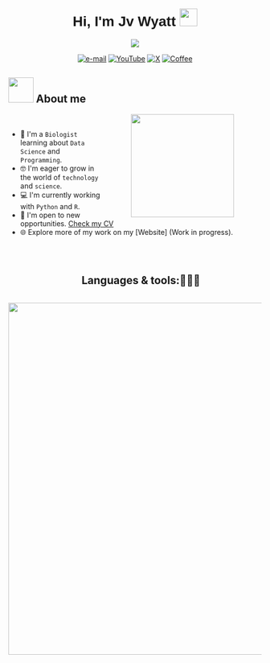 <h1 align="center" style="font-family: Arial;">
  Hi, I'm Jv Wyatt <img src="https://images.emojiterra.com/google/noto-emoji/animated-emoji/1f44b-1f3fc.gif" width="35">
</h1>
<p align="center">
  <a href="https://github.com/JvWyatt">
    <img src="https://readme-typing-svg.herokuapp.com?font=Arial&color=%23C8BE25&size=25&center=true&vCenter=true&width=600&height=100&lines=The+Science+inspires+me+.+.+.;The+Code+drives+me+.+.+.;The+Data+fuels+my+passion+.+.+.;Biologist+at+heart,+programmer+in+the+making.;">
  </a>
</p>
 </div>
    <div align=center>
      <a href="mailto:jvwyatt20@gmail.com"><img src="https://img.shields.io/badge/Gmail-red?style=flat&logo=gmail&logoColor=white" alt="e-mail" /></a>
        <a href="https://www.youtube.com/@jv_wyatt"><img src="https://img.shields.io/badge/YouTube-white?style=flat&logo=YouTube&logoColor=red" alt="YouTube" /></a> 
        <a href="https://twitter.com/jv_wyatt"><img src="https://img.shields.io/badge/X-%23030303?style=flat&logo=X" alt="X" /></a>
        <a href="https://paypal.me/jvwyatt?country.x=PA&locale.x=es_XC"><img src="https://img.shields.io/badge/Buy%20me%20a%20coffee-%235B4638?style=flat&logo=buymeacoffee&logoColor=white" alt="Coffee" /></a>
    </div>
    <div align=left>

## <picture><img src="https://github.com/7oSkaaa/7oSkaaa/blob/main/Images/about_me.gif?raw=true" width="50px"></picture> About me
<picture><img align="right" src="https://www.kozmosound.com/wp-content/uploads/2018/12/Untitled-1-1.gif" width="205px" hspace="55"></picture>
<br> 
- :dna: I'm a `Biologist` learning about `Data Science` and `Programming`.
- :nerd_face: I'm eager to grow in the world of `technology` and `science`.
- :computer: I'm currently working with `Python` and `R`.
- :mag_right: I'm open to new opportunities. [Check my CV](https://drive.google.com/uc?export=download&id=1w5Uvi5mY6cBiYRTZmUg_ByGszp_j5JsS)
- :globe_with_meridians: Explore more of my work on my [Website] (Work in progress).
<br>

<!--h1 without bottom border-->
<div id="user-content-toc">
  <ul align="center">
    <summary><h2 style="display: inline-block"> Languages & tools:👨🏻‍💻</h2></summary>
  </ul>
</div>
<!--tech stack icons-->
<p align="center">
  <a href="https://skillicons.dev">
    <img src="https://skillicons.dev/icons?i=html,css,py,r,,windows,linux,ubuntu,github,vscode,git,gcp,ps,blender&perline=14" width="700px" />
  </a>
</p>


